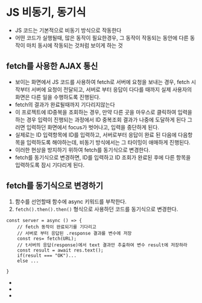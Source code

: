 # JS 비동기, 동기식
- JS 코드는 기본적으로 비동기 방식으로 작동한다
- 어떤 코드가 실행될때, 많은 동작이 필요한경우, 그 동작이 작동되는 동안에 다른 동작이 마치 동시에
  작동되는 것처럼 보이게 하는 것

## fetch를 사용한 AJAX 통신
- 보이는 화면에서 JS 코드를 사용하여 fetch로 서버에 요청을 보내는 경우, fetch 시작부터 서버에 요청이 전달되고,
  서버로 부터 응답이 다다를 때까지 실제 사용자의 화면은 다른 일을 수행하도록 진행된다.
- fetch의 결과가 완료될때까지 기다리지않는다
- 이 프로젝트에 ID중복을 조회하는 경우, 만약 다른 곳을 마우스로 클릭하여 입력을 하는 경우 
  입력이 진행되는 과정에서 ID 중복조회 결과가 나중에 도달하게 된다 그러면 입력하던 화면에서 focus가 벗어나고,
  입력을 중단하게 된다.
- 실제로는 ID 입력항목에 ID를 입력하고, 서버로부터 응답이 완료 된 다음에 다음항목을 입력하도록 해야하는데, 
  비동기 방식에서는 그 타이밍이 애매하게 진행된다.
- 이러한 현상을 방지하기 위하여 fetch를 동기식으로 변경한다.
- fetch를 동기식으로 변경하면, ID를 입력하고 ID 조회가 완료된 후에 다른 항목을 입력하도록 잠시 기다리게 된다.

## fetch를 동기식으로 변경하기
1. 함수를 선언할때 함수에 async 키워드를 부착한다.
2. `fetch().then().then()` 형식으로 사용하던 코드를 동기식으로 변경한다.
```JS
const server = async () => {
	// fetch 동작이 완료되기를 기다리고
	// 서버로 부터 응답된 .response 결과를 변수에 저장
	const res= fetch(URL);
	// t서버의 응답(response)에서 text 결과만 추출하여 변수 result에 저장하라
	const result = await res.text();
	if(result === "OK")...
	else ...

}
````
-
-
-
